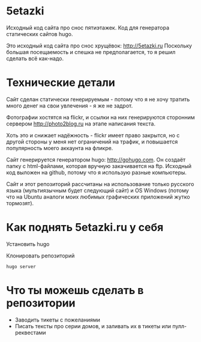 # 5etazki
Исходный код сайта про снос пятиэтажек. Код для генератора статических сайтов hugo.

Это исходный код сайта про снос хрущёвок: http://5etazki.ru
Поскольку большая посещаемость и спешка не предполагается, то я решил сделать всё как-надо. 

# Технические детали

Сайт сделан статически генерируемым - потому что я не хочу тратить много денег на свои увлечения - я же не задрот.

Фотографии хостятся на flickr, и ссылки на них генерируются сторонним сервером http://photo2blog.ru на этапе написания текста.

Хоть это и снижает надёжность - flickr имеет право закрытся, но с другой стороны у меня нет ограничений на трафик, и повышается популярность моего аккаунта на фликре.

Сайт генерируется генератором hugo: http://gohugo.com. Он создаёт папку с html-файлами, которая вручную закачивается на ftp.
Исходный код выложен на github, потому что я использую разные компьютеры.

Сайт и этот репозиторий рассчитаны на использование только русского языка (мультиязычным будет следующий сайт) и OS Windows (потому что на Ubuntu аналоги моих любимых графических приложений жутко тормозят). 

# Как поднять 5etazki.ru у себя

Установить hugo

Клонировать репозиторий
```
hugo server
```

# Что ты можешь сделать в репозитории

* Заводить тикеты с пожеланиями
* Писать тексты про серии домов, и заливать их в тикеты или пулл-реквестами
